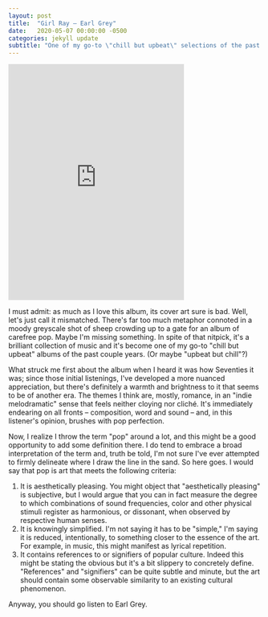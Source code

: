 ```yaml
---
layout: post
title:  "Girl Ray – Earl Grey"
date:   2020-05-07 00:00:00 -0500
categories: jekyll update
subtitle: "One of my go-to \"chill but upbeat\" selections of the past few years that brushes with pop perfection."
---
```

<iframe style="border: 0; width: 350px; height: 470px;" src="https://bandcamp.com/EmbeddedPlayer/album=2999143554/size=large/bgcol=ffffff/linkcol=0687f5/tracklist=false/transparent=true/" seamless><a href="https://girlray.bandcamp.com/album/earl-grey">Earl Grey by Girl Ray</a></iframe>

I must admit: as much as I love this album, its cover art sure is bad. Well, let's just call it mismatched. There's far too much metaphor connoted in a moody greyscale shot of sheep crowding up to a gate for an album of carefree pop. Maybe I'm missing something. In spite of that nitpick, it's a brilliant collection of music and it's become one of my go-to "chill but upbeat" albums of the past couple years. (Or maybe "upbeat but chill"?)

What struck me first about the album when I heard it was how Seventies it was; since those initial listenings, I've developed a more nuanced appreciation, but there's definitely a warmth and brightness to it that seems to be of another era. The themes I think are, mostly, romance, in an "indie melodramatic" sense that feels neither cloying nor cliché. It's immediately endearing on all fronts – composition, word and sound – and, in this listener's opinion, brushes with pop perfection.

Now, I realize I throw the term "pop" around a lot, and this might be a good opportunity to add some definition there. I do tend to embrace a broad interpretation of the term and, truth be told, I'm not sure I've ever attempted to firmly delineate where I draw the line in the sand. So here goes. I would say that pop is art that meets the following criteria:

1. It is aesthetically pleasing. You might object that "aesthetically pleasing" is subjective, but I would argue that you can in fact measure the degree to which combinations of sound frequencies, color and other physical stimuli register as harmonious, or dissonant, when observed by respective human senses.
1. It is knowingly simplified. I'm not saying it has to be "simple," I'm saying it is reduced, intentionally, to something closer to the essence of the art. For example, in music, this might manifest as lyrical repetition.
1. It contains references to or signifiers of popular culture. Indeed this might be stating the obvious but it's a bit slippery to concretely define. "References" and "signifiers" can be quite subtle and minute, but the art should contain some observable similarity to an existing cultural phenomenon.

Anyway, you should go listen to Earl Grey.